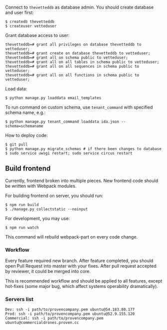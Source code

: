 

Connect to `thevetteddb` as database admin. You should create database and user first:

```
$ createdb thevetteddb
$ createuser vetteduser
```

Grant database access to user:

```
thevetteddb=# grant all privileges on database thevetteddb to vetteduser;
thevetteddb=# grant create on database thevetteddb to vetteduser;
thevetteddb=# grant all on schema public to vetteduser;
thevetteddb=# grant all on all tables in schema public to vetteduser;
thevetteddb=# grant all on all sequences in schema public to vetteduser;
thevetteddb=# grant all on all functions in schema public to vetteduser;
```

Load data:
```
$ python manage.py loaddata email_templates
```

To run command on custom schema, use `tenant_command` with specified schema name, e.g.:
```
$ python manage.py tenant_command loaddata ida.json --schema=schemaname
```

How to deploy code:

```
$ git pull
$ python manage.py migrate_schemas # if there been changes to database
$ sudo service uwsgi restart; sudo service circus restart
```

## Build frontend

Currently, frontend broken into multiple pieces. New frontend code should be written with Webpack modules.


For building frontend on server, you should run:

```
$ npm run build
$ ./manage.py collectstatic --noinput
```

For development, you may use:
```
$ npm run watch
```
This command will rebuild webpack-part on every code change.

### Workflow

Every feature required new branch. After feature completed, you should open Pull Request into master with your fixes. After pull request accepted by reviewer, it could be merged into core.

This is recommended workflow and should be applied to all features, except hot-fixes (some major bug, which affect systems operability dramatically).

### Servers list
```
Dev: ssh -i path/to/provencompany.pem ubuntu@54.183.80.177
Prod: ssh -i path/to/provencompany.pem ubuntu@52.9.155.120
Commercial: ssh -i path/to/provencompany.pem ubuntu@commercialdrones.proven.cc
```